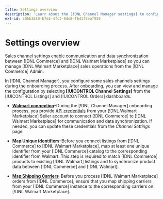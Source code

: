 ```yaml
---
title: Settings overview
description: 'Learn about the [!DNL Channel Manager settings] to configure authentication and to map product catalog attributes and shipping carriers required to coordinate sales operations between [!DNL Commerce] and the [!DNL Walmart Marketplace].'
exl-id: 305b3580-bfe2-4fc2-9dc8-fb41f5eaf959
---
```


# Settings overview

Sales channel settings enable communication and data synchronization between [!DNL Commerce] and [!DNL Walmart Marketplace] so you can manage [!DNL Walmart Marketplace] sales operations from the [!DNL Commerce] Admin.

In [!DNL Channel Manager], you configure some sales channels settings during the onboarding process. After onboarding, you can view and manage the configuration by selecting **[!UICONTROL Channel Settings]** from the [!UICONTROL Listings] and [!UICONTROL Orders] dashboards.

* **[Walmart connection](manage-wmt-connection.md)**–During the [!DNL Channel Manager] onboarding process, you provide [API credentials](walmart-requirements.md#generate-a-walmart-marketplace-production-api-key) from your [!DNL Walmart Marketplace] Seller account to connect [!DNL Commerce] to [!DNL Walmart Marketplace] for communication and data synchronization. If needed, you can update these credentials from the *Channel Settings* page.

* **[Map Unique identifiers](map-catalog-attributes.md)**–Before you connect listings from [!DNL Commerce] to [!DNL Walmart Marketplace], map at least one unique identifier from your [!DNL Commerce] catalog to the corresponding identifier from Walmart. This step is required to match [!DNL Commerce] products to existing [!DNL Walmart] listings and to synchronize product data between [!DNL Commerce] and [!DNL Walmart].

* **[Map Shipping Carriers](map-shipping-carriers.md)**–Before you process [!DNL Walmart Marketplace] orders from [!DNL Commerce], ensure that you map shipping carriers from your [!DNL Commerce] instance to the corresponding carriers on [!DNL Walmart Marketplace].
